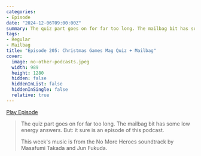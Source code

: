```yaml
---
categories:
- Episode
date: "2024-12-06T09:00:00Z"
summary: The quiz part goes on for far too long. The mailbag bit has some low energy answers. But it sure is an episode of this podcast.
tags:
- Regular
- Mailbag
title: "Episode 205: Christmas Games Mag Quiz + Mailbag"
cover: 
  image: no-other-podcasts.jpeg
  width: 989
  height: 1280
  hidden: false
  hiddenInList: false
  hiddenInSingle: false
  relative: true
---
```


[Play Episode](https://www.patreon.com/posts/episode-205-mag-117187402)
> The quiz part goes on for far too long. The mailbag bit has some low energy answers. But: it sure is an episode of this podcast.
>
> This week's music is from the No More Heroes soundtrack by Masafumi Takada and Jun Fukuda.